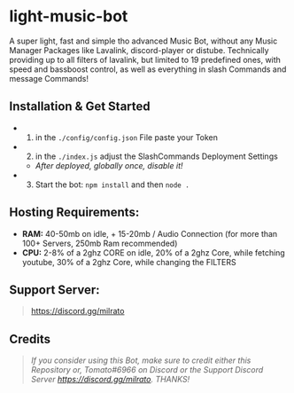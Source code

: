 # light-music-bot
A super light, fast and simple tho advanced Music Bot, without any Music Manager Packages like Lavalink, discord-player or distube. Technically providing up to all filters of lavalink, but limited to 19 predefined ones, with speed and bassboost control, as well as everything in slash Commands and message Commands!

## Installation & Get Started

- 1. in the `./config/config.json` File paste your Token
- 2. in the `./index.js` adjust the SlashCommands Deployment Settings
  - *After deployed, globally once, disable it!*
- 3. Start the bot: `npm install` and then `node .`

## Hosting Requirements:

- **RAM:** 40-50mb on idle, + 15-20mb / Audio Connection (for more than 100+ Servers, 250mb Ram recommended)
- **CPU:** 2-8% of a 2ghz CORE on idle, 20% of a 2ghz Core, while fetching youtube, 30% of a 2ghz Core, while changing the FILTERS

## Support Server:

> https://discord.gg/milrato

## Credits

> *If you consider using this Bot, make sure to credit either this Repository or, Tomato#6966 on Discord or the Support Discord Server https://discord.gg/milrato. THANKS!*

